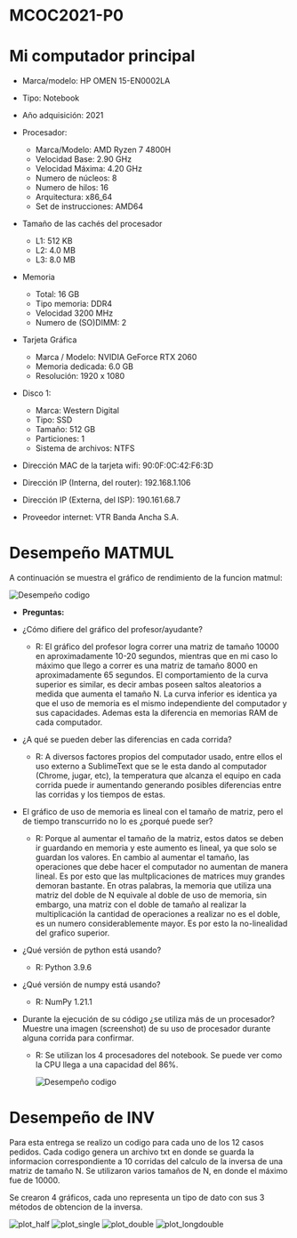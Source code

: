 # MCOC2021-P0

# Mi computador principal 

* Marca/modelo: HP OMEN 15-EN0002LA
* Tipo: Notebook
* Año adquisición: 2021
* Procesador:
  * Marca/Modelo: AMD Ryzen 7 4800H
  * Velocidad Base: 2.90 GHz
  * Velocidad Máxima: 4.20 GHz
  * Numero de núcleos: 8 
  * Numero de hilos: 16
  * Arquitectura: x86_64
  * Set de instrucciones: AMD64
* Tamaño de las cachés del procesador
  * L1: 512 KB
  * L2: 4.0 MB
  * L3: 8.0 MB
* Memoria 
  * Total: 16 GB
  * Tipo memoria: DDR4
  * Velocidad 3200 MHz
  * Numero de (SO)DIMM: 2
* Tarjeta Gráfica
  * Marca / Modelo: NVIDIA GeForce RTX 2060 
  * Memoria dedicada: 6.0 GB
  * Resolución: 1920 x 1080
* Disco 1: 
  * Marca: Western Digital
  * Tipo: SSD
  * Tamaño: 512 GB
  * Particiones: 1
  * Sistema de archivos: NTFS
  
* Dirección MAC de la tarjeta wifi: 90:0F:0C:42:F6:3D
* Dirección IP (Interna, del router): 192.168.1.106
* Dirección IP (Externa, del ISP): 190.161.68.7
* Proveedor internet: VTR Banda Ancha S.A.

# Desempeño MATMUL

A continuación se muestra el gráfico de rendimiento de la funcion matmul:

   ![Desempeño codigo](https://github.com/VicenteOtaegui/MCOC2021-P0/blob/main/plot.png)
* **Preguntas:**
* ¿Cómo difiere del gráfico del profesor/ayudante?
  * R: El gráfico del profesor logra correr una matriz de tamaño 10000 en aproximadamente 10-20 segundos, mientras que en mi caso lo máximo que llego a correr es una matriz de tamaño 8000 en aproximadamente 65 segundos. El comportamiento de la curva superior es similar, es decir ambas poseen saltos aleatorios a medida que aumenta el tamaño N. La curva inferior es identica ya que el uso de memoria es el mismo independiente del computador y sus capacidades. Ademas esta la diferencia en memorias RAM de cada computador.

* ¿A qué se pueden deber las diferencias en cada corrida?
  * R: A diversos factores propios del computador usado, entre ellos el uso externo a SublimeText que se le esta dando al computador (Chrome, jugar, etc), la temperatura que alcanza el equipo en cada corrida puede ir aumentando generando posibles diferencias entre las corridas y los tiempos de estas. 

* El gráfico de uso de memoria es lineal con el tamaño de matriz, pero el de tiempo transcurrido no lo es ¿porqué puede ser?
  * R: Porque al aumentar el tamaño de la matriz, estos datos se deben ir guardando en memoria y este aumento es lineal, ya que solo se guardan los valores. En cambio al aumentar el tamaño, las operaciones que debe hacer el computador no aumentan de manera lineal. Es por esto que las multplicaciones de matrices muy grandes demoran bastante. En otras palabras, la memoria que utiliza una matriz del doble de N equivale al doble de uso de memoria, sin embargo, una matriz con el doble de tamaño al realizar la multiplicación la cantidad de operaciones a realizar no es el doble, es un numero considerablemente mayor. Es por esto la no-linealidad del grafico superior.

* ¿Qué versión de python está usando?
  * R: Python 3.9.6

* ¿Qué versión de numpy está usando?
  * R: NumPy 1.21.1

* Durante la ejecución de su código ¿se utiliza más de un procesador? Muestre una imagen (screenshot) de su uso de procesador durante alguna corrida para confirmar.
  * R: Se utilizan los 4 procesadores del notebook. Se puede ver como la CPU llega a una capacidad del 86%.
  
    ![Desempeño codigo](https://github.com/VicenteOtaegui/MCOC2021-P0/blob/main/Screenshot%20CPU.PNG)

# Desempeño de INV

Para esta entrega se realizo un codigo para cada uno de los 12 casos pedidos. Cada codigo genera un archivo txt en donde se guarda la informacion correspondiente a 10 corridas del calculo de la inversa de una matriz de tamaño N. Se utilizaron varios tamaños de N, en donde el máximo fue de 10000.

Se crearon 4 gráficos, cada uno representa un tipo de dato con sus 3 métodos de obtencion de la inversa. 


![plot_half](https://github.com/VicenteOtaegui/MCOC2021-P0/blob/main/plot_half.png)
![plot_single](https://github.com/VicenteOtaegui/MCOC2021-P0/blob/main/plot_single.png)
![plot_double](https://github.com/VicenteOtaegui/MCOC2021-P0/blob/main/plot_double.png)
![plot_longdouble](https://github.com/VicenteOtaegui/MCOC2021-P0/blob/main/plot_longdouble.png)
